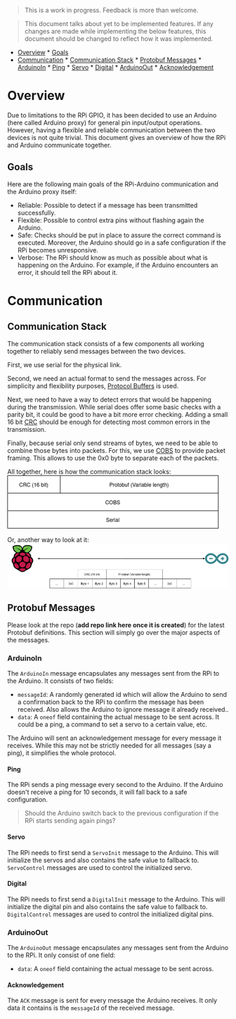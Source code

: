 > This is a work in progress. Feedback is more than welcome.

> This document talks about yet to be implemented features. If any changes are made while implementing the below features, this document should be changed to reflect how it was implemented.


<!-- vim-markdown-toc GFM -->

* [Overview](#overview)
        * [Goals](#goals)
* [Communication](#communication)
        * [Communication Stack](#communication-stack)
        * [Protobuf Messages](#protobuf-messages)
                * [ArduinoIn](#arduinoin)
                        * [Ping](#ping)
                        * [Servo](#servo)
                        * [Digital](#digital)
                * [ArduinoOut](#arduinoout)
                        * [Acknowledgement](#acknowledgement)

<!-- vim-markdown-toc -->

# Overview

Due to limitations to the RPi GPIO, it has been decided to use an Arduino (here called Arduino proxy) for general pin input/output operations. However, having a flexible and reliable communication between the two devices is not quite trivial. This document gives an overview of how the RPi and Arduino communicate together.

## Goals
Here are the following main goals of the RPi-Arduino communication and the Arduino proxy itself:
- Reliable: Possible to detect if a message has been transmitted successfully.
- Flexible: Possible to control extra pins without flashing again the Arduino.
- Safe: Checks should be put in place to assure the correct command is executed. Moreover, the Arduino should go in a safe configuration if the RPi becomes unresponsive.
- Verbose: The RPi should know as much as possible about what is happening on the Arduino. For example, if the Arduino encounters an error, it should tell the RPi about it.

# Communication

## Communication Stack

The communication stack consists of a few components all working together to reliably send messages between the two devices.

First, we use serial for the physical link.

Second, we need an actual format to send the messages across. For simplicity and flexibility purposes, [Protocol Buffers](https://developers.google.com/protocol-buffers) is used.

Next, we need to have a way to detect errors that would be happening during the transmission. While serial does offer some basic checks with a parity bit, it could be good to have a bit more error checking. Adding a small 16 bit [CRC](https://en.wikipedia.org/wiki/Cyclic_redundancy_check) should be enough for detecting most common errors in the transmission.

Finally, because serial only send streams of bytes, we need to be able to combine those bytes into packets. For this, we use [COBS](https://en.wikipedia.org/wiki/Consistent_Overhead_Byte_Stuffing) to provide packet framing. This allows to use the 0x0 byte to separate each of the packets.

All together, here is how the communication stack looks:
![](images/Arduino_Comm_Stack.png)

Or, another way to look at it:
![](images/Arduino_Comm_Stack_2.png)

## Protobuf Messages

Please look at the repo (**add repo link here once it is created**) for the latest Protobuf definitions. This section will simply go over the major aspects of the messages.

### ArduinoIn

The `ArduinoIn` message encapsulates any messages sent from the RPi to the Arduino. It consists of two fields:
  - `messageId`: A randomly generated id which will allow the Arduino to send a confirmation back to the RPi to confirm the message has been received. Also allows the Arduino to ignore message it already received..
  - `data`: A `oneof` field containing the actual message to be sent across. It could be a ping, a command to set a servo to a certain value, etc.

The Arduino will sent an acknowledgement message for every message it receives. While this may not be strictly needed for all messages (say a ping), it simplifies the whole protocol.

#### Ping
The RPi sends a ping message every second to the Arduino. If the Arduino doesn't receive a ping for 10 seconds, it will fall back to a safe configuration.

> Should the Arduino switch back to the previous configuration if the RPi starts sending again pings?

#### Servo
The RPi needs to first send a `ServoInit` message to the Arduino. This will initialize the servos and also contains the safe value to fallback to. `ServoControl` messages are used to control the initialized servo.

#### Digital
The RPi needs to first send a `DigitalInit` message to the Arduino. This will initialize the digital pin and also contains the safe value to fallback to. `DigitalControl` messages are used to control the initialized digital pins.


### ArduinoOut

The `ArduinoOut` message encapsulates any messages sent from the Arduino to the RPi. It only consist of one field:
  - `data`: A `oneof` field containing the actual message to be sent across.

#### Acknowledgement
The `ACK` message is sent for every message the Arduino receives. It only data it contains is the `messageId` of the received message. 
